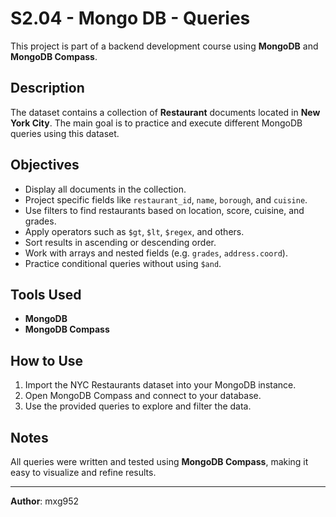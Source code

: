 # S2.04 - Mongo DB - Queries

This project is part of a backend development course using **MongoDB** and **MongoDB Compass**.

## Description

The dataset contains a collection of **Restaurant** documents located in **New York City**. The main goal is to practice and execute different MongoDB queries using this dataset.

## Objectives

- Display all documents in the collection.
- Project specific fields like `restaurant_id`, `name`, `borough`, and `cuisine`.
- Use filters to find restaurants based on location, score, cuisine, and grades.
- Apply operators such as `$gt`, `$lt`, `$regex`, and others.
- Sort results in ascending or descending order.
- Work with arrays and nested fields (e.g. `grades`, `address.coord`).
- Practice conditional queries without using `$and`.

## Tools Used

- **MongoDB**
- **MongoDB Compass**

## How to Use

1. Import the NYC Restaurants dataset into your MongoDB instance.
2. Open MongoDB Compass and connect to your database.
3. Use the provided queries to explore and filter the data.

## Notes

All queries were written and tested using **MongoDB Compass**, making it easy to visualize and refine results.

---

**Author**:  mxg952


